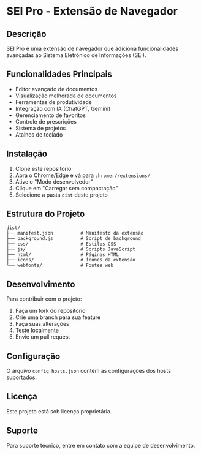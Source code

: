 # SEI Pro - Extensão de Navegador

## Descrição
SEI Pro é uma extensão de navegador que adiciona funcionalidades avançadas ao Sistema Eletrônico de Informações (SEI).

## Funcionalidades Principais
- Editor avançado de documentos
- Visualização melhorada de documentos
- Ferramentas de produtividade
- Integração com IA (ChatGPT, Gemini)
- Gerenciamento de favoritos
- Controle de prescrições
- Sistema de projetos
- Atalhos de teclado

## Instalação
1. Clone este repositório
2. Abra o Chrome/Edge e vá para `chrome://extensions/`
3. Ative o "Modo desenvolvedor"
4. Clique em "Carregar sem compactação"
5. Selecione a pasta `dist` deste projeto

## Estrutura do Projeto
```
dist/
├── manifest.json          # Manifesto da extensão
├── background.js          # Script de background
├── css/                   # Estilos CSS
├── js/                    # Scripts JavaScript
├── html/                  # Páginas HTML
├── icons/                 # Ícones da extensão
└── webfonts/              # Fontes web
```

## Desenvolvimento
Para contribuir com o projeto:
1. Faça um fork do repositório
2. Crie uma branch para sua feature
3. Faça suas alterações
4. Teste localmente
5. Envie um pull request

## Configuração
O arquivo `config_hosts.json` contém as configurações dos hosts suportados.

## Licença
Este projeto está sob licença proprietária.

## Suporte
Para suporte técnico, entre em contato com a equipe de desenvolvimento. 
